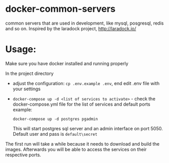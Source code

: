 # docker-common-servers
common servers that are used in development, like mysql, posgresql, redis and so on. Inspired by the laradock project, http://laradock.io/

# Usage:

Make sure you have docker installed and running properly

In the project directory

- adjust the configuration: `cp .env.example .env`, end edit .env file with your settings
- `docker-compose up -d <list of services to activate>` - check the docker-compose.yml file for the list of services and default ports  
  example:
  
      docker-compose up -d postgres pgadmin
    
  This will start postgres sql server and an admin interface on port 5050. Default user and pass is `default\secret`

The first run will take a while because it needs to download and build the images. Afterwards you will be able to access the
services on their respective ports.
